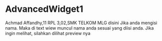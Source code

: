 # AdvancedWidget1
Achmad Affandhy,11 RPL 3,02,SMK TELKOM MLG
disini Jika anda mengisi nama. Maka di text wiew muncul nama anda sesuai yang diisi anda.
Jika ingin melihat, silahkan dilihat preview nya
